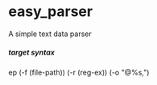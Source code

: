 # easy_parser
A simple text data parser 

##### target syntax
ep (-f (file-path)) (-r (reg-ex)) (-o "@%s,")
